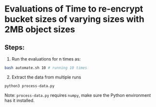 # Evaluations of Time to re-encrypt bucket sizes of varying sizes with 2MB object sizes

## Steps:

1. Run the evaluations for n times as: 

```bash
bash automate.sh 10 # running 10 times
```

2. Extract the data from multiple runs

```bash
python3 process-data.py
```

Note: `process-data.py` requires `numpy`, make sure the Python environment has it installed.